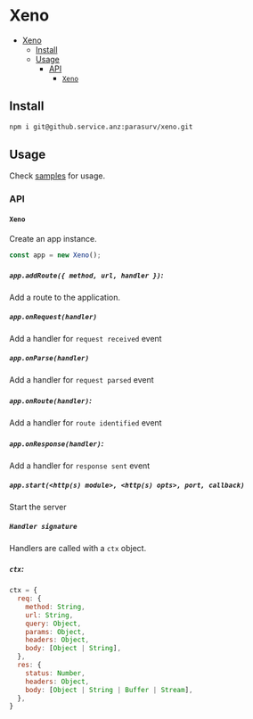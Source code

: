 # Xeno

- [Xeno](#xeno)
  - [Install](#install)
  - [Usage](#usage)
    - [API](#api)
      - [`Xeno`](#xeno-1)

## Install
```bash
npm i git@github.service.anz:parasurv/xeno.git
```

## Usage
Check [samples](/samples) for usage.

### API
#### `Xeno`
Create an app instance.
```js
const app = new Xeno();
```

##### `app.addRoute({ method, url, handler })`:
Add a route to the application.<br />

##### `app.onRequest(handler)`
Add a handler for `request received` event

##### `app.onParse(handler)`
Add a handler for `request parsed` event

##### `app.onRoute(handler)`:
Add a handler for `route identified` event

##### `app.onResponse(handler)`:
Add a handler for `response sent` event

##### `app.start(<http(s) module>, <http(s) opts>, port, callback)`
Start the server

##### `Handler signature`
Handlers are called with a `ctx` object.

##### `ctx`:
```js
ctx = {
  req: {
    method: String,
    url: String,
    query: Object,
    params: Object,
    headers: Object,
    body: [Object | String],
  },
  res: {
    status: Number,
    headers: Object,
    body: [Object | String | Buffer | Stream],
  },
}
```